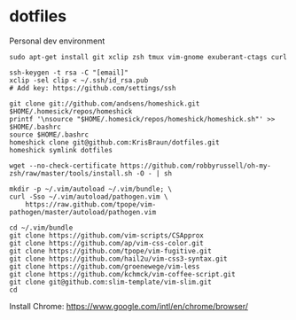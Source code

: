dotfiles
========

Personal dev environment

    sudo apt-get install git xclip zsh tmux vim-gnome exuberant-ctags curl
    
    ssh-keygen -t rsa -C "[email]"
    xclip -sel clip < ~/.ssh/id_rsa.pub
    # Add key: https://github.com/settings/ssh
    
    git clone git://github.com/andsens/homeshick.git $HOME/.homesick/repos/homeshick
    printf '\nsource "$HOME/.homesick/repos/homeshick/homeshick.sh"' >> $HOME/.bashrc
    source $HOME/.bashrc
    homeshick clone git@github.com:KrisBraun/dotfiles.git
    homeshick symlink dotfiles

    wget --no-check-certificate https://github.com/robbyrussell/oh-my-zsh/raw/master/tools/install.sh -O - | sh

    mkdir -p ~/.vim/autoload ~/.vim/bundle; \
    curl -Sso ~/.vim/autoload/pathogen.vim \
        https://raw.github.com/tpope/vim-pathogen/master/autoload/pathogen.vim

    cd ~/.vim/bundle
    git clone https://github.com/vim-scripts/CSApprox
    git clone https://github.com/ap/vim-css-color.git
    git clone https://github.com/tpope/vim-fugitive.git
    git clone https://github.com/hail2u/vim-css3-syntax.git
    git clone https://github.com/groenewege/vim-less
    git clone https://github.com/kchmck/vim-coffee-script.git
    git clone git@github.com:slim-template/vim-slim.git
    cd

Install Chrome: https://www.google.com/intl/en/chrome/browser/
